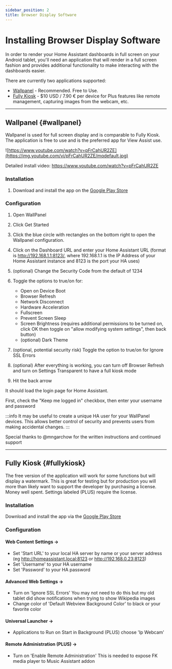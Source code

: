 ```yaml
---
sidebar_position: 2
title: Browser Display Software
---
```


# Installing Browser Display Software
In order to render your Home Assistant dashboards in full screen on your Android tablet, you'll need an application that will render in a full screen fashion and provides additional functionality to make interacting with the dashboards easier. 

There are currently two applications supported:
- [Wallpanel](#wallpanel) - Recommended. Free to Use.
- [Fully Kiosk](#fullykiosk) - $10 USD / 7.90 € per device for Plus features like remote management, capturing images from the webcam, etc.

---

## Wallpanel {#wallpanel}
Wallpanel is used for full screen display and is comparable to Fully Kiosk. The application is free to use and is the preferred app for View Assist use.


![https://www.youtube.com/watch?v=pFrCahUR2ZE](https://img.youtube.com/vi/pFrCahUR2ZE/mqdefault.jpg)

Detailed install video: https://www.youtube.com/watch?v=pFrCahUR2ZE

### Installation
1. Download and install the app on the [Google Play Store](https://play.google.com/store/search?q=wallpanel&c=apps)


### Configuration
1. Open WallPanel

1. Click Get Started

1. Click the blue circle with rectangles on the bottom right to open the Wallpanel configuration.

1. Click on the Dashboard URL and enter your Home Assistant URL (format is http://192.168.1.1:8123/, where 192.168.1.1 is the IP Address of your Home Assistant instance and 8123 is the port your HA uses)

1. (optional) Change the Security Code from the default of 1234

1. Toggle the options to true/on for:
    * Open on Device Boot
    * Browser Refresh
    * Network Disconnect
    * Hardware Acceleration
    * Fullscreen
    * Prevent Screen Sleep
    * Screen Brightness (requires additional permissions to be turned on, click OK then toggle on "allow modifying system settings", then back button)
    * (optional) Dark Theme

7. (optional, potential security risk) Toggle the option to true/on for Ignore SSL Errors

8. (optional) After everything is working, you can turn off Browser Refresh and turn on Settings Transparent to have a full kiosk mode

9. Hit the back arrow

It should load the login page for Home Assistant. 

First, check the "Keep me logged in" checkbox, then enter your username and password 

:::info
It may be useful to create a unique HA user for your WallPanel devices. This allows better control of security and prevents users from making accidental changes.
:::

Special thanks to @mngarchow for the written instructions and continued support

---

## Fully Kiosk {#fullykiosk}
The free version of the application will work for some functions but will display a watermark.  This is great for testing but for production you will more than likely want to support the developer by purchasing a license.  Money well spent.  Settings labeled (PLUS) require the license.

### Installation

Download and install the app via the [Google Play Store](https://play.google.com/store/apps/details?id=de.ozerov.fully)

### Configuration

#### Web Content Settings -> 

  * Set 'Start URL' to your local HA server by name or your server address  (eg http://homeassistant.local:8123 or http://192.168.0.23:8123)
  * Set 'Username' to your HA username
  * Set 'Password' to your HA password

  
#### Advanced Web Settings ->

  * Turn on 'Ignore SSL Errors'  You may not need to do this but my old tablet did show notifications when trying to show Wikipedia images
  * Change color of 'Default Webview Background Color' to black or your favorite color

  
#### Universal Launcher ->

  * Applications to Run on Start in Background (PLUS) choose 'Ip Webcam'
  
#### Remote Administration (PLUS) ->

  * Turn on 'Enable Remote Administration'   This is needed to expose FK media player to Music Assistant addon
 
